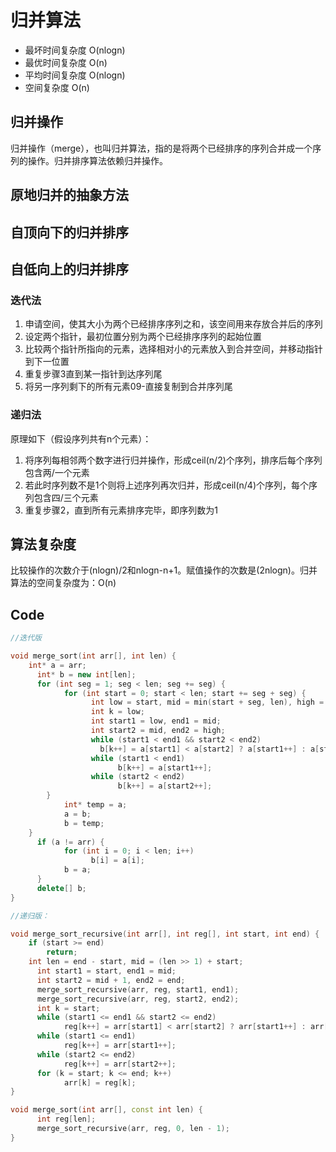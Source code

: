 # 归并算法

* 最坏时间复杂度   O(nlogn)
* 最优时间复杂度   O(n)
* 平均时间复杂度   O(nlogn)
* 空间复杂度      O(n)

## 归并操作
归并操作（merge），也叫归并算法，指的是将两个已经排序的序列合并成一个序列的操作。归并排序算法依赖归并操作。

## 原地归并的抽象方法

## 自顶向下的归并排序

## 自低向上的归并排序


### 迭代法
1. 申请空间，使其大小为两个已经排序序列之和，该空间用来存放合并后的序列
2. 设定两个指针，最初位置分别为两个已经排序序列的起始位置
3. 比较两个指针所指向的元素，选择相对小的元素放入到合并空间，并移动指针到下一位置
4. 重复步骤3直到某一指针到达序列尾
5. 将另一序列剩下的所有元素09-直接复制到合并序列尾

### 递归法
原理如下（假设序列共有n个元素）：
1. 将序列每相邻两个数字进行归并操作，形成ceil(n/2)个序列，排序后每个序列包含两/一个元素
2. 若此时序列数不是1个则将上述序列再次归并，形成ceil(n/4)个序列，每个序列包含四/三个元素
3. 重复步骤2，直到所有元素排序完毕，即序列数为1

## 算法复杂度
比较操作的次数介于(nlogn)/2和nlogn-n+1。赋值操作的次数是(2nlogn)。归并算法的空间复杂度为：O(n)

## Code

```c++
//迭代版

void merge_sort(int arr[], int len) {
    int* a = arr;
	  int* b = new int[len];
	  for (int seg = 1; seg < len; seg += seg) {
		    for (int start = 0; start < len; start += seg + seg) {
			      int low = start, mid = min(start + seg, len), high = min(start + seg + seg, len);
			      int k = low;
			      int start1 = low, end1 = mid;
			      int start2 = mid, end2 = high;
			      while (start1 < end1 && start2 < end2)
				    b[k++] = a[start1] < a[start2] ? a[start1++] : a[start2++];
			      while (start1 < end1)
				        b[k++] = a[start1++];
			      while (start2 < end2)
				        b[k++] = a[start2++];
        }
		    int* temp = a;
		    a = b;
		    b = temp;
    }
	  if (a != arr) {
		    for (int i = 0; i < len; i++)
			      b[i] = a[i];
		    b = a;
	  }
	  delete[] b;
}

//递归版：

void merge_sort_recursive(int arr[], int reg[], int start, int end) {
    if (start >= end)
        return;
    int len = end - start, mid = (len >> 1) + start;
	  int start1 = start, end1 = mid;
	  int start2 = mid + 1, end2 = end;
	  merge_sort_recursive(arr, reg, start1, end1);
	  merge_sort_recursive(arr, reg, start2, end2);
	  int k = start;
	  while (start1 <= end1 && start2 <= end2)
		    reg[k++] = arr[start1] < arr[start2] ? arr[start1++] : arr[start2++];
	  while (start1 <= end1)
		    reg[k++] = arr[start1++];
	  while (start2 <= end2)
		    reg[k++] = arr[start2++];
	  for (k = start; k <= end; k++)
		    arr[k] = reg[k];
}

void merge_sort(int arr[], const int len) {
	  int reg[len];
	  merge_sort_recursive(arr, reg, 0, len - 1);
}

```
